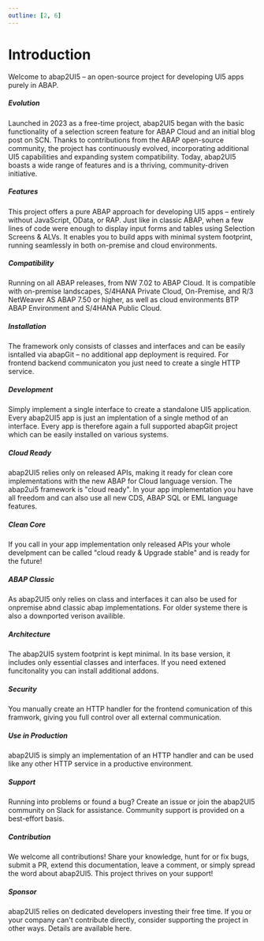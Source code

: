 ```yaml
---
outline: [2, 6]
---
```

# Introduction

Welcome to abap2UI5 – an open-source project for developing UI5 apps purely in ABAP.

##### Evolution
Launched in 2023 as a free-time project, abap2UI5 began with the basic functionality of a selection screen feature for ABAP Cloud and an initial blog post on SCN. Thanks to contributions from the ABAP open-source community, the project has continuously evolved, incorporating additional UI5 capabilities and expanding system compatibility. Today, abap2UI5 boasts a wide range of features and is a thriving, community-driven initiative.

##### Features
This project offers a pure ABAP approach for developing UI5 apps – entirely without JavaScript, OData, or RAP. Just like in classic ABAP, when a few lines of code were enough to display input forms and tables using Selection Screens & ALVs. It enables you to build apps with minimal system footprint, running seamlessly in both on-premise and cloud environments.

##### Compatibility
Running on all ABAP releases, from NW 7.02 to ABAP Cloud. It is compatible with on-premise landscapes, S/4HANA Private Cloud, On-Premise, and R/3 NetWeaver AS ABAP 7.50 or higher, as well as cloud environments BTP ABAP Environment and S/4HANA Public Cloud.

##### Installation
The framework only consists of classes and interfaces and can be easily isntalled via abapGit – no additional app deployment is required. For frontend backend communicaton you just need to create a single HTTP service.

##### Development
Simply implement a single interface to create a standalone UI5 application. Every abap2UI5 app is just an implentation of a single method of an interface. Every app is therefore again a full supported abapGit project which can be easily installed on various systems.

##### Cloud Ready
abap2UI5 relies only on released APIs, making it ready for clean core implementations with the new ABAP for Cloud language version. The abap2ui5 framework is "cloud ready". In your app implementation you have all freedom and can also use all new CDS, ABAP SQL or EML language features.

##### Clean Core
If you call in your app implementation only released APIs your whole develpment can be called "cloud ready & Upgrade stable" and is ready for the future!

##### ABAP Classic
As abap2UI5 only relies on class and interfaces it can also be used for onpremise abnd classic abap implementations. For older systeme there is also a downported verison availible.

##### Architecture
The abap2UI5 system footprint is kept minimal.  In its base version, it includes only essential classes and interfaces. If you need extened funcitonality you can install additional addons.

##### Security
You manually create an HTTP handler for the frontend comunication of this framwork, giving you full control over all external communication.

##### Use in Production
abap2UI5 is simply an implementation of an HTTP handler and can be used like any other HTTP service in a productive environment.

##### Support
Running into problems or found a bug? Create an issue or join the abap2UI5 community on Slack for assistance. Community support is provided on a best-effort basis.

##### Contribution
We welcome all contributions! Share your knowledge, hunt for or fix bugs, submit a PR, extend this documentation, leave a comment, or simply spread the word about abap2UI5. This project thrives on your support!

##### Sponsor
abap2UI5 relies on dedicated developers investing their free time. If you or your company can't contribute directly, consider supporting the project in other ways. Details are available here.